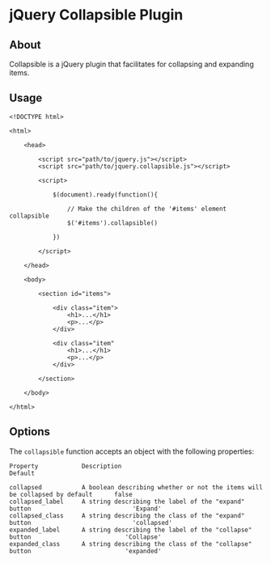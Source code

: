 # jQuery Collapsible Plugin

## About

Collapsible is a jQuery plugin that facilitates for collapsing and expanding items.

## Usage

    <!DOCTYPE html>
    
    <html>
    
        <head>
    
            <script src="path/to/jquery.js"></script>
            <script src="path/to/jquery.collapsible.js"></script>

            <script>

                $(document).ready(function(){
        
                    // Make the children of the '#items' element collapsible
                    $('#items').collapsible()
        
                })

            </script>
            
        </head>
    
        <body>
        
            <section id="items">
            
                <div class="item">
                    <h1>...</h1>
                    <p>...</p>
                </div>
                
                <div class="item"
                    <h1>...</h1>
                    <p>...</p>
                </div>
            
            </section>
        
        </body>
        
    </html>
    
## Options

The `collapsible` function accepts an object with the following properties:

    Property            Description                                                                     Default
    
    collapsed           A boolean describing whether or not the items will be collapsed by default      false
    collapsed_label     A string describing the label of the "expand" button                            'Expand'
    collapsed_class     A string describing the class of the "expand" button                            'collapsed'
    expanded_label      A string describing the label of the "collapse" button                          'Collapse'
    expanded_class      A string describing the class of the "collapse" button                          'expanded'
